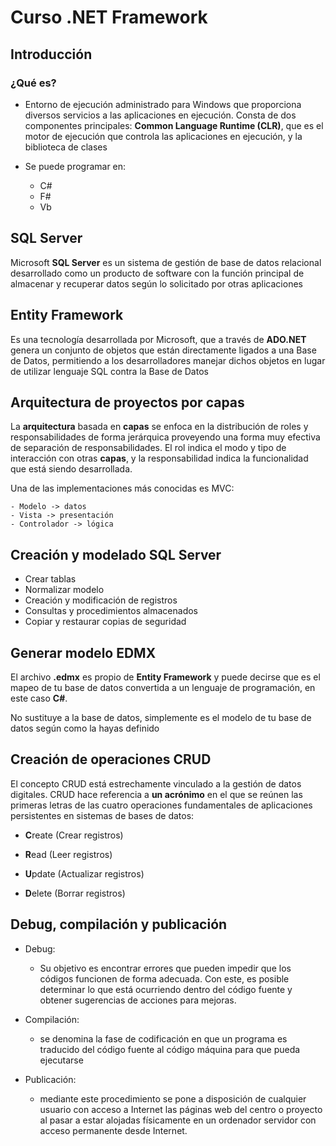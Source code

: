 # Curso .NET Framework

## Introducción

### ¿Qué es?

- Entorno de ejecución administrado para Windows que proporciona diversos servicios a las aplicaciones en ejecución. Consta de dos componentes principales: **Common Language Runtime (CLR)**, que es el motor de ejecución que controla las aplicaciones en ejecución, y la biblioteca de clases

- Se puede programar en: 
	- C#
	- F#
	- Vb

## SQL Server

Microsoft **SQL Server** es un sistema de gestión de base de datos relacional desarrollado como un producto de software con la función principal de almacenar y recuperar datos según lo solicitado por otras aplicaciones

## Entity Framework

Es una tecnología desarrollada por Microsoft, que a través de **ADO.NET** genera un conjunto de objetos que están directamente ligados a una Base de Datos, permitiendo a los desarrolladores manejar dichos objetos en lugar de utilizar lenguaje SQL contra la Base de Datos

## Arquitectura de proyectos por capas

La **arquitectura** basada en **capas** se enfoca en la distribución de roles y responsabilidades de forma jerárquica proveyendo una forma muy efectiva de separación de responsabilidades. El rol indica el modo y tipo de interacción con otras **capas**, y la responsabilidad indica la funcionalidad que está siendo desarrollada.

Una de las implementaciones más conocidas es MVC:

	- Modelo -> datos
	- Vista -> presentación
	- Controlador -> lógica

## Creación y modelado SQL Server

- Crear tablas
- Normalizar modelo
- Creación y modificación de registros
- Consultas y procedimientos almacenados
- Copiar y restaurar copias de seguridad

## Generar modelo EDMX

El archivo **.edmx** es propio de **Entity Framework** y puede decirse que es el mapeo de tu base de datos convertida a un lenguaje de programación, en este caso **C#**.

No sustituye a la base de datos, simplemente es el modelo de tu base de datos según como la hayas definido

## Creación de operaciones CRUD

El concepto CRUD está estrechamente vinculado a la gestión de datos digitales. CRUD hace referencia a  **un acrónimo**  en el que se reúnen las primeras letras de las cuatro operaciones fundamentales de aplicaciones persistentes en sistemas de bases de datos:

-   **C**reate (Crear registros)

-   **R**ead   (Leer registros)

-   **U**pdate (Actualizar registros)

-   **D**elete (Borrar registros)

## Debug, compilación y publicación

- Debug:
	- Su objetivo es encontrar errores que pueden impedir que los códigos funcionen de forma adecuada. Con este, es posible determinar lo que está ocurriendo dentro del código fuente y obtener sugerencias de acciones para mejoras.

- Compilación: 
	- se denomina la fase de codificación en que un programa es traducido del código fuente al código máquina para que pueda ejecutarse
	
- Publicación:
	- mediante este procedimiento se pone a disposición de cualquier usuario con acceso a Internet las páginas web del centro o proyecto al pasar a estar alojadas físicamente en un ordenador servidor con acceso permanente desde Internet.
